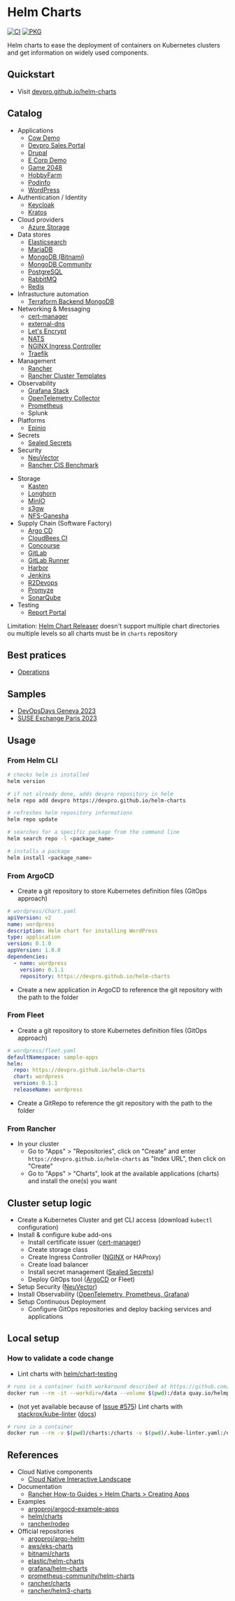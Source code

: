 # Helm Charts

[![CI](https://github.com/devpro/helm-charts/actions/workflows/ci.yml/badge.svg)](https://github.com/devpro/helm-charts/actions/workflows/ci.yml)
[![PKG](https://github.com/devpro/helm-charts/actions/workflows/pkg.yml/badge.svg)](https://github.com/devpro/helm-charts/actions/workflows/pkg.yml)

Helm charts to ease the deployment of containers on Kubernetes clusters and get information on widely used components.

## Quickstart

* Visit [devpro.github.io/helm-charts](https://devpro.github.io/helm-charts/)

## Catalog

* Applications
  * [Cow Demo](charts/cow-demo/README.md)
  * [Devpro Sales Portal](charts/devpro-salesportal/README.md)
  * [Drupal](docs/upstream/drupal.md)
  * [E Corp Demo](charts/ecorp-demo/README.md)
  * [Game 2048](charts/game-2048/README.md)
  * [HobbyFarm](charts/hobbyfarm/README.md)
  * [Podinfo](docs/upstream/podinfo.md)
  * [WordPress](charts/wordpress/README.md)
* Authentication / Identity
  * [Keycloak](charts/keycloak/README.md)
  * [Kratos](charts/kratos/README.md)
* Cloud providers
  * [Azure Storage](charts/azure-storage/README.md)
  <!-- * [Outscale](charts/outscale/README.md) -->
* Data stores
  * [Elasticsearch](docs/upstream/elasticsearch.md)
  * [MariaDB](docs/upstream/mariadb.md)
  <!-- * [memcached](docs/upstream/memcached.md) -->
  * [MongoDB (Bitnami)](charts/mongodb-bitnami/README.md)
  * [MongoDB Community](charts/mongodb-community/README.md)
  * [PostgreSQL](docs/upstream/postgresql.md)
  * [RabbitMQ](charts/rabbitmq/README.md)
  * [Redis](docs/upstream/redis.md)
* Infrastucture automation
  * [Terraform Backend MongoDB](charts/terraform-backend-mongodb)
* Networking & Messaging
  * [cert-manager](docs/upstream/cert-manager.md)
  <!-- * [Consul](docs/upstream/consul.md) -->
  * [external-dns](docs/upstream/external-dns.md)
  <!-- * [HAProxy](docs/upstream/haproxy.md)
  * [Istio](docs/upstream/istio.md)
  * [Kafka](docs/upstream/kafka.md)
  * [Kong](docs/upstream/kong.md) -->
  * [Let's Encrypt](charts/letsencrypt/README.md)
  <!-- * [Linkerd](docs/upstream/linkerd.md)
  * [MetalLB](docs/upstream/metallb.md)
  * [MQTT](docs/upstream/mqtt.md) -->
  * [NATS](docs/upstream/nats.md)
  * [NGINX Ingress Controller](docs/upstream/ingress-nginx.md)
  * [Traefik](docs/upstream/traefik.md)
* Management
  * [Rancher](charts/rancher/README.md)
  * [Rancher Cluster Templates](charts/rancher-cluster-templates/README.md)
* Observability
  <!-- * [Elastic Stack](docs/upstream/elastic-stack.md) -->
  * [Grafana Stack](charts/grafana-stack/README.md)
  * [OpenTelemetry Collector](charts/opentelemetry-collector/README.md)
  * [Prometheus](docs/upstream/prometheus.md)
  * Splunk
* Platforms
  * [Epinio](docs/upstream/epinio.md)
* Secrets
  * [Sealed Secrets](charts/sealed-secrets/README.md)
* Security
  * [NeuVector](charts/neuvector/README.md)
  * [Rancher CIS Benchmark](charts/rancher-cis-benchmark/README.md)
<!-- * Serverless
  * [Knative](docs/upstream/knative.md) -->
* Storage
  * [Kasten](docs/upstream/kasten.md)
  * [Longhorn](docs/upstream/longhorn.md)
  * [MinIO](charts/minio/README.md)
  * [s3gw](docs/upstream/s3gw.md)
  * [NFS-Ganesha](charts/nfs-ganesha/README.md)
* Supply Chain (Software Factory)
  * [Argo CD](docs/upstream/argo-cd.md)
  <!-- * [Argo Rollouts](docs/upstream/argo-rollouts.md)
  * [Artifactory](docs/upstream/artifactory.md)
  * [Azure DevOps Agent](docs/upstream/azure-devops-agent.md) -->
  * [CloudBees CI](docs/upstream/cloudbees-ci.md)
  * [Concourse](docs/upstream/concourse.md)
  <!-- * [Drone](docs/upstream/drone.md) -->
  * [GitLab](charts/gitlab/README.md)
  * [GitLab Runner](charts/gitlab-runner/README.md)
  * [Harbor](docs/upstream/harbor.md)
  * [Jenkins](docs/upstream/jenkins.md)
  <!-- * [Jira](docs/upstream/jira.md)
  * [Nexus](docs/upstream/nexus.md) -->
  * [R2Devops](charts/r2devops/README.md)
  * [Promyze](charts/promyze/README.md)
  * [SonarQube](docs/upstream/sonarqube.md)
  <!-- * [Tekton](docs/upstream/tekton.md) -->
* Testing
  * [Report Portal](docs/upstream/reportportal.md)

Limitation: [Helm Chart Releaser](https://github.com/helm/chart-releaser) doesn't support multiple chart directories ou multiple levels so all charts must be in `charts` repository

## Best pratices

* [Operations](docs/operations.md)

## Samples

* [DevOpsDays Geneva 2023](samples/devopsdays-geneva-2023/README.md)
* [SUSE Exchange Paris 2023](samples/suse-exchange-paris-2023/README.md)

## Usage

### From Helm CLI

```bash
# checks helm is installed
helm version

# if not already done, adds devpro repository in helm
helm repo add devpro https://devpro.github.io/helm-charts

# refreshes helm repository informations
helm repo update

# searches for a specific package from the command line
helm search repo -l <package_name>

# installs a package
helm install <package_name>
```

### From ArgoCD

* Create a git repository to store Kubernetes definition files (GitOps approach)

```yaml
# wordpress/Chart.yaml
apiVersion: v2
name: wordpress
description: Helm chart for installing WordPress
type: application
version: 0.1.0
appVersion: 1.0.0
dependencies:
  - name: wordpress
    version: 0.1.1
    repository: https://devpro.github.io/helm-charts
```

* Create a new application in ArgoCD to reference the git repository with the path to the folder

### From Fleet

* Create a git repository to store Kubernetes definition files (GitOps approach)

```yaml
# wordpress/fleet.yaml
defaultNamespace: sample-apps
helm:
  repo: https://devpro.github.io/helm-charts
  chart: wordpress
  version: 0.1.1
  releaseName: wordpress
```

* Create a GitRepo to reference the git repository with the path to the folder

### From Rancher

* In your cluster
  * Go to "Apps" > "Repositories", click on "Create" and enter `https://devpro.github.io/helm-charts` as "Index URL", then click on "Create"
  * Go to "Apps" > "Charts", look at the available applications (charts) and install the one(s) you want

## Cluster setup logic

* Create a Kubernetes Cluster and get CLI access (download `kubectl` configuration)
* Install & configure kube add-ons
  * Install certificate issuer ([cert-manager](./charts/cert-manager/README.md))
  * Create storage class
  * Create Ingress Controller ([NGINX](./charts/ingress-nginx/README.md) or HAProxy)
  * Create load balancer
  * Install secret management ([Sealed Secrets](./charts/sealed-secrets/README.md))
  * Deploy GitOps tool ([ArgoCD](./charts/argocd/README.md) or Fleet)
* Setup Security ([NeuVector](./charts/neuvector/README.md))
* Install Observability ([OpenTelemetry, Prometheus, Grafana](./charts/otel-prometheus-grafana/README.md))
* Setup Continuous Deployment
  * Configure GitOps repositories and deploy backing services and applications

## Local setup

### How to validate a code change

* Lint charts with [helm/chart-testing](https://github.com/helm/chart-testing)

```bash
# runs in a container (with workaround described at https://github.com/helm/chart-testing/issues/464)
docker run --rm -it --workdir=/data --volume $(pwd):/data quay.io/helmpack/chart-testing:v3.7.1 /bin/sh -c "git config --global --add safe.directory /data ; ./scripts/add_helm_repo.sh ; ct lint --target-branch main"
```

* (not yet available because of [Issue #575](https://github.com/stackrox/kube-linter/issues/575)) Lint charts with [stackrox/kube-linter](https://github.com/stackrox/kube-linter) ([docs](https://docs.kubelinter.io/))

```bash
# runs in a container
docker run --rm -v $(pwd)/charts:/charts -v $(pwd)/.kube-linter.yaml:/etc/config.yaml stackrox/kube-linter lint /charts --config /etc/config.yaml
```

## References

* Cloud Native components
  * [Cloud Native Interactive Landscape](https://landscape.cncf.io/)
* Documentation
  * [Rancher How-to Guides > Helm Charts > Creating Apps](https://ranchermanager.docs.rancher.com/how-to-guides/new-user-guides/helm-charts-in-rancher/create-apps)
* Examples
  * [argoproj/argocd-example-apps](https://github.com/argoproj/argocd-example-apps)
  * [helm/charts](https://github.com/helm/charts)
  * [rancher/rodeo](https://github.com/rancher/rodeo)
* Official repositories
  * [argoproj/argo-helm](https://github.com/argoproj/argo-helm)
  * [aws/eks-charts](https://github.com/aws/eks-charts)
  * [bitnami/charts](https://github.com/bitnami/charts)
  * [elastic/helm-charts](https://github.com/elastic/helm-charts)
  * [grafana/helm-charts](https://github.com/grafana/helm-charts)
  * [prometheus-community/helm-charts](https://github.com/prometheus-community/helm-charts)
  * [rancher/charts](https://github.com/rancher/charts)
  * [rancher/helm3-charts](https://github.com/rancher/helm3-charts)
